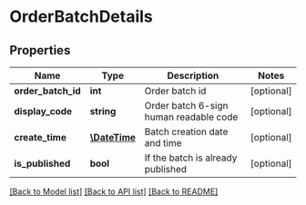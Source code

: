 # OrderBatchDetails

## Properties
Name | Type | Description | Notes
------------ | ------------- | ------------- | -------------
**order_batch_id** | **int** | Order batch id | [optional] 
**display_code** | **string** | Order batch 6-sign human readable code | [optional] 
**create_time** | [**\DateTime**](\DateTime.md) | Batch creation date and time | [optional] 
**is_published** | **bool** | If the batch is already published | [optional] 

[[Back to Model list]](../README.md#documentation-for-models) [[Back to API list]](../README.md#documentation-for-api-endpoints) [[Back to README]](../README.md)


